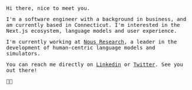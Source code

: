 <samp>

Hi there, nice to meet you.

I'm a software engineer with a background in business, and am currently based in Connecticut. I'm interested in the Next.js ecosystem, language models and user experience.

I'm currently working at [Nous Research](https://nousresearch.com), a leader in the development of human-centric language models and simulators.

You can reach me directly on [Linkedin](https://linkedin.com/in/riskun) or [Twitter](https://x.com/rishavvk). See you out there!

👋🏼
</samp>
